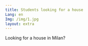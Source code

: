 ```yaml
---
title: Students looking for a house
Lang: en
Img: /img/1.jpg
layout: extra
---
```

Looking for a house in Milan?
	